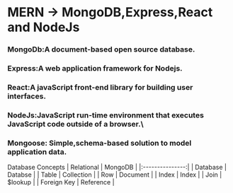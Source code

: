 # MERN -> MongoDB,Express,React and NodeJs

### MongoDb:A document-based open source database.
### Express:A web application framework for Nodejs.
### React:A javaScript front-end library for building user interfaces.
### NodeJs:JavaScript run-time environment that executes JavaScript code outside of a browser.\
### Mongoose: Simple,schema-based solution to model application data.

Database Concepts
| Relational | MongoDB |
|:---------------:|
| Database | Databse |
| Table | Collection |
| Row | Document |
| Index | Index |
| Join | $lookup |
| Foreign Key | Reference |